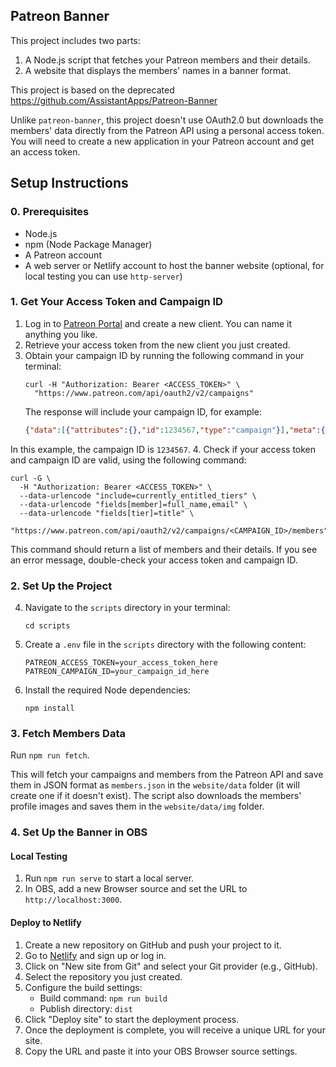 ## Patreon Banner
This project includes two parts:

1. A Node.js script that fetches your Patreon members and their details.
2. A website that displays the members' names in a banner format.

This project is based on the deprecated https://github.com/AssistantApps/Patreon-Banner

Unlike `patreon-banner`, this project doesn't use OAuth2.0 but downloads the members' data directly from the Patreon API using a personal access token. You will need to create a new application in your Patreon account and get an access token.


## Setup Instructions

### 0. Prerequisites
- Node.js 
- npm (Node Package Manager)
- A Patreon account
- A web server or Netlify account to host the banner website (optional, for local testing you can use `http-server`)

### 1. Get Your Access Token and Campaign ID

1. Log in to [Patreon Portal](https://www.patreon.com/portal/registration/register-clients) and create a new client. You can name it anything you like.
2. Retrieve your access token from the new client you just created.
3. Obtain your campaign ID by running the following command in your terminal:
   ```
   curl -H "Authorization: Bearer <ACCESS_TOKEN>" \
     "https://www.patreon.com/api/oauth2/v2/campaigns"
   ```
   The response will include your campaign ID, for example:
   ```json
   {"data":[{"attributes":{},"id":1234567,"type":"campaign"}],"meta":{"pagination":{"cursors":{"next":null},"total":1}}}
   ```
  In this example, the campaign ID is `1234567`.
4. Check if your access token and campaign ID are valid, using the following command:

```
curl -G \
  -H "Authorization: Bearer <ACCESS_TOKEN>" \
  --data-urlencode "include=currently_entitled_tiers" \
  --data-urlencode "fields[member]=full_name,email" \
  --data-urlencode "fields[tier]=title" \
  "https://www.patreon.com/api/oauth2/v2/campaigns/<CAMPAIGN_ID>/members"
```

This command should return a list of members and their details. If you see an error message, double-check your access token and campaign ID.

### 2. Set Up the Project

4. Navigate to the `scripts` directory in your terminal:
    ```
    cd scripts
    ```
6. Create a `.env` file in the `scripts` directory with the following content:
   ```
   PATREON_ACCESS_TOKEN=your_access_token_here
   PATREON_CAMPAIGN_ID=your_campaign_id_here
   ```
7. Install the required Node dependencies:

    ```
    npm install
    ```   

### 3. Fetch Members Data

Run `npm run fetch`.

This will fetch your campaigns and members from the Patreon API and save them in JSON format as `members.json` in the `website/data` folder (it will create one if it doesn't exist). The script also downloads the members' profile images and saves them in the `website/data/img` folder.

### 4. Set Up the Banner in OBS

#### Local Testing

1. Run `npm run serve` to start a local server. 
2. In OBS, add a new Browser source and set the URL to `http://localhost:3000`.

#### Deploy to Netlify
1. Create a new repository on GitHub and push your project to it.
2. Go to [Netlify](https://www.netlify.com/) and sign up or log in.
3. Click on "New site from Git" and select your Git provider (e.g., GitHub).
4. Select the repository you just created.
5. Configure the build settings:
   - Build command: `npm run build`
   - Publish directory: `dist`
6. Click "Deploy site" to start the deployment process.
7. Once the deployment is complete, you will receive a unique URL for your site.
8. Copy the URL and paste it into your OBS Browser source settings.